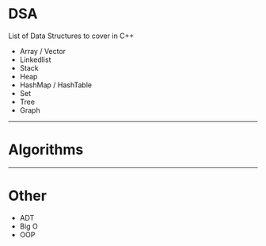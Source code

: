 # DSA

List of Data Structures to cover in C++

- Array / Vector
- Linkedlist
- Stack
- Heap
- HashMap / HashTable
- Set
- Tree
- Graph

-------------

# Algorithms

-------------

# Other

- ADT
- Big O
- OOP
